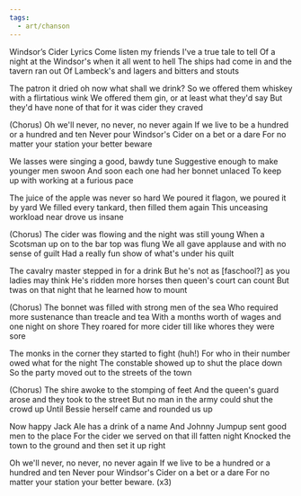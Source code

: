 ```yaml
---
tags:
  - art/chanson
---
```

Windsor’s Cider Lyrics
Come listen my friends I've a true tale to tell
Of a night at the Windsor's when it all went to hell
The ships had come in and the tavern ran out
Of Lambeck's and lagers and bitters and stouts


The patron it dried oh now what shall we drink?
So we offered them whiskey with a flirtatious wink
We offered them gin, or at least what they'd say
But they'd have none of that for it was cider they craved

(Chorus)
Oh we'll never, no never, no never again
If we live to be a hundred or a hundred and ten
Never pour Windsor's Cider on a bet or a dare
For no matter your station your better beware



We lasses were singing a good, bawdy tune
Suggestive enough to make younger men swoon
And soon each one had her bonnet unlaced
To keep up with working at a furious pace

The juice of the apple was never so hard
We poured it flagon, we poured it by yard
We filled every tankard, then filled them again
This unceasing workload near drove us insane

(Chorus)
The cider was flowing and the night was still young
When a Scotsman up on to the bar top was flung
We all gave applause and with no sense of guilt
Had a really fun show of what's under his quilt

The cavalry master stepped in for a drink
But he's not as [faschool?] as you ladies may think
He's ridden more horses then queen's court can count
But twas on that night that he learned how to mount

(Chorus)
The bonnet was filled with strong men of the sea
Who required more sustenance than treacle and tea
With a months worth of wages and one night on shore
They roared for more cider till like whores they were sore

The monks in the corner they started to fight (huh!)
For who in their number owed what for the night
The constable showed up to shut the place down
So the party moved out to the streets of the town

(Chorus)
The shire awoke to the stomping of feet
And the queen's guard arose and they took to the street
But no man in the army could shut the crowd up
Until Bessie herself came and rounded us up

Now happy Jack Ale has a drink of a name
And Johnny Jumpup sent good men to the place
For the cider we served on that ill fatten night
Knocked the town to the ground and then set it up right

Oh we'll never, no never, no never again
If we live to be a hundred or a hundred and ten
Never pour Windsor's Cider on a bet or a dare
For no matter your station your better beware. (x3)





